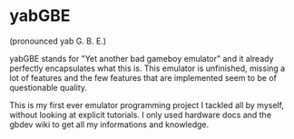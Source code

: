 # yabGBE
(pronounced yab G. B. E.)

yabGBE stands for "Yet another bad gameboy emulator" and it already
perfectly encapsulates what this is. This emulator is unfinished, missing a lot of features and the few features that are implemented seem to be of questionable quality.

This is my first ever emulator programming project I tackled all by myself, without looking at explicit tutorials. I only used hardware docs and the gbdev wiki to get all my informations and knowledge.